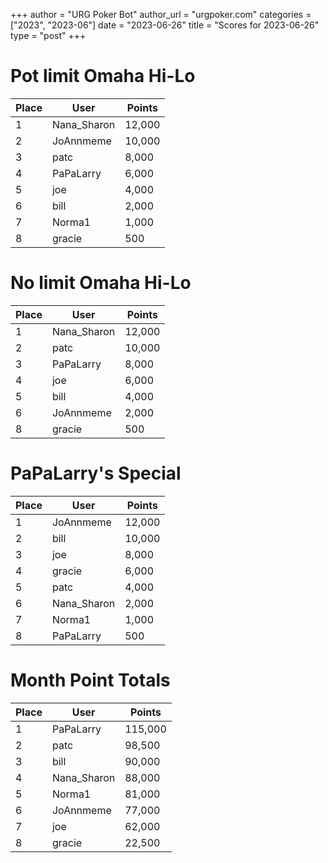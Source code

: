 +++
author = "URG Poker Bot"
author_url = "urgpoker.com"
categories = ["2023", "2023-06"]
date = "2023-06-26"
title = "Scores for 2023-06-26"
type = "post"
+++
# Pot limit Omaha Hi-Lo

| Place | User | Points |
|-------|------|--------|
| 1 | Nana_Sharon | 12,000 |
| 2 | JoAnnmeme | 10,000 |
| 3 | patc | 8,000 |
| 4 | PaPaLarry | 6,000 |
| 5 | joe | 4,000 |
| 6 | bill | 2,000 |
| 7 | Norma1 | 1,000 |
| 8 | gracie | 500 |

# No limit Omaha Hi-Lo

| Place | User | Points |
|-------|------|--------|
| 1 | Nana_Sharon | 12,000 |
| 2 | patc | 10,000 |
| 3 | PaPaLarry | 8,000 |
| 4 | joe | 6,000 |
| 5 | bill | 4,000 |
| 6 | JoAnnmeme | 2,000 |
| 8 | gracie | 500 |

# PaPaLarry's Special

| Place | User | Points |
|-------|------|--------|
| 1 | JoAnnmeme | 12,000 |
| 2 | bill | 10,000 |
| 3 | joe | 8,000 |
| 4 | gracie | 6,000 |
| 5 | patc | 4,000 |
| 6 | Nana_Sharon | 2,000 |
| 7 | Norma1 | 1,000 |
| 8 | PaPaLarry | 500 |

# Month Point Totals

| Place | User | Points |
|-------|------|--------|
| 1 | PaPaLarry | 115,000 |
| 2 | patc | 98,500 |
| 3 | bill | 90,000 |
| 4 | Nana_Sharon | 88,000 |
| 5 | Norma1 | 81,000 |
| 6 | JoAnnmeme | 77,000 |
| 7 | joe | 62,000 |
| 8 | gracie | 22,500 |
